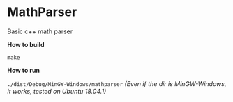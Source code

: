 # MathParser
Basic c++ math parser

**How to build**

`make`

**How to run**

`./dist/Debug/MinGW-Windows/mathparser` _(Even if the dir is MinGW-Windows, it works, tested on Ubuntu 18.04.1)_
